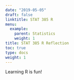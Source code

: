 ```yaml
---
date: "2019-05-05"
draft: false
linktitle: STAT 385 R
menu:
  example:
    parent: Statistics
    weight: 1
title: STAT 385 R Reflection
toc: true
type: docs
weight: 1
---
```


Learning R is fun!
